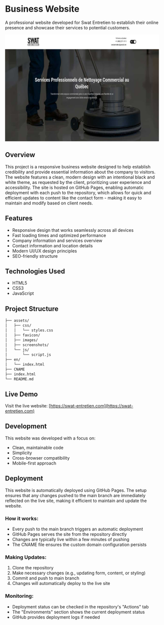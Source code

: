 # Business Website

A professional website developed for Swat Entretien to establish their online presence and showcase their services to potential customers.

<p align="center">
  <img src="assets/screenshots/homepage.jpg" alt="home page" height="350">
</p>

## Overview

This project is a responsive business website designed to help establish credibility and provide essential information about the company to visitors. The website features a clean, modern design with an intentional black and white theme, as requested by the client, prioritizing user experience and accessibility. The site is hosted on GitHub Pages, enabling automatic deployment with each push to the repository, which allows for quick and efficient updates to content like the contact form - making it easy to maintain and modify based on client needs.

## Features

- Responsive design that works seamlessly across all devices
- Fast loading times and optimized performance
- Company information and services overview
- Contact information and location details
- Modern UI/UX design principles
- SEO-friendly structure

## Technologies Used

- HTML5
- CSS3
- JavaScript

## Project Structure

```
├── assets/
│   ├── css/
│   │   └── styles.css
│   ├── favicon/
│   ├── images/
│   ├── screenshots/
│   └── js/
│       └── script.js
├── en/
│   └── index.html
├── CNAME
├── index.html
└── README.md
```

## Live Demo

Visit the live website: [https://swat-entretien.com](https://swat-entretien.com)

## Development

This website was developed with a focus on:

- Clean, maintainable code
- Simplicity
- Cross-browser compatibility
- Mobile-first approach

## Deployment

This website is automatically deployed using GitHub Pages. The setup ensures that any changes pushed to the main branch are immediately reflected on the live site, making it efficient to maintain and update the website.

### How it works:

- Every push to the main branch triggers an automatic deployment
- GitHub Pages serves the site from the repository directly
- Changes are typically live within a few minutes of pushing
- The CNAME file ensures the custom domain configuration persists

### Making Updates:

1. Clone the repository
2. Make necessary changes (e.g., updating form, content, or styling)
3. Commit and push to main branch
4. Changes will automatically deploy to the live site

### Monitoring:

- Deployment status can be checked in the repository's "Actions" tab
- The "Environments" section shows the current deployment status
- GitHub provides deployment logs if needed
